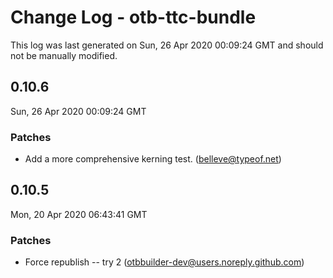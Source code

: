 # Change Log - otb-ttc-bundle

This log was last generated on Sun, 26 Apr 2020 00:09:24 GMT and should not be manually modified.

<!-- Start content -->

## 0.10.6

Sun, 26 Apr 2020 00:09:24 GMT

### Patches

- Add a more comprehensive kerning test. (belleve@typeof.net)

## 0.10.5

Mon, 20 Apr 2020 06:43:41 GMT

### Patches

- Force republish -- try 2 (otbbuilder-dev@users.noreply.github.com)
